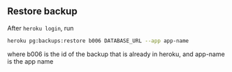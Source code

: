 ## Restore backup

After `heroku login`, run

```sh
heroku pg:backups:restore b006 DATABASE_URL --app app-name
```
where b006 is the id of the backup that is already in heroku, and app-name is the app name